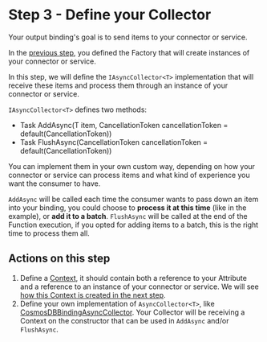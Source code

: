 # Step 3 - Define your Collector

Your output binding's goal is to send items to your connector or service.

In the [previous step](../step2/README.md), you defined the Factory that will create instances of your connector or service.

In this step, we will define the `IAsyncCollector<T>` implementation that will receive these items and process them through an instance of your connector or service.

`IAsyncCollector<T>` defines two methods:

* Task AddAsync(T item,  CancellationToken cancellationToken = default(CancellationToken))
* Task FlushAsync(CancellationToken cancellationToken = default(CancellationToken))

You can implement them in your own custom way, depending on how your connector or service can process items and what kind of experience you want the consumer to have.

`AddAsync` will be called each time the consumer wants to pass down an item into your binding, you could choose to **process it at this time** (like in the example), or **add it to a batch**.
`FlushAsync` will be called at the end of the Function execution, if you opted for adding items to a batch, this is the right time to process them all.

## Actions on this step

1. Define a [Context](./CosmosDBBindingContext.cs), it should contain both a reference to your Attribute and a reference to an instance of your connector or service. We will see [how this Context is created in the next step](../step4/README.md).
2. Define your own implementation of `AsyncCollector<T>`, like [CosmosDBBindingAsyncCollector](./CosmosDBBindingAsyncCollector.cs). Your Collector will be receiving a Context on the constructor that can be used in `AddAsync` and/or `FlushAsync`.
